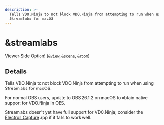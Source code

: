 ```yaml
---
description: >-
  Tells VDO.Ninja to not block VDO.Ninja from attempting to run when using
  Streamlabs for macOS
---
```


# \&streamlabs

Viewer-Side Option! ([`&view`](view.md), [`&scene`](scene.md), [`&room`](../../general-settings/room.md))

## Details

Tells VDO.Ninja to not block VDO.Ninja from attempting to run when using Streamlabs for macOS.

For normal OBS users, update to OBS 26.1.2 on macOS to obtain native support for VDO.Ninja in OBS.

Streamlabs doesn't yet have full support for VDO.Ninja; consider the [Electron Capture](../../steves-helper-apps/electron-capture.md) app if it fails to work well.

